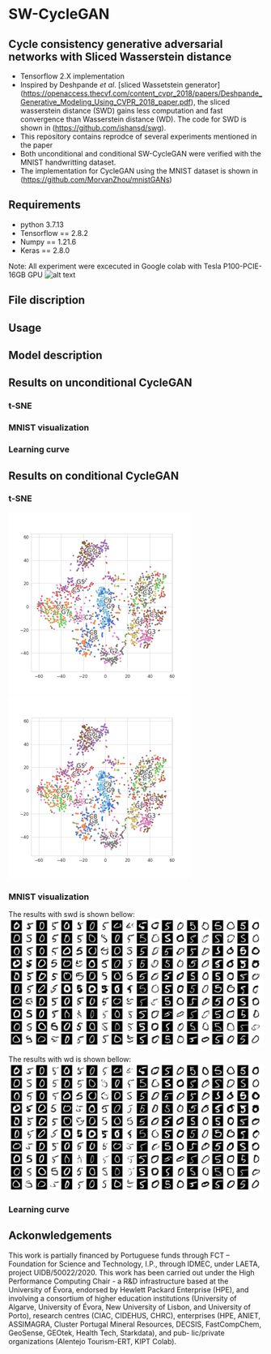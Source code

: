 # SW-CycleGAN

## Cycle consistency generative adversarial networks with Sliced Wasserstein distance

-  Tensorflow 2.X implementation
-  Inspired by Deshpande $et$ $al$. [sliced Wassetstein generator] (https://openaccess.thecvf.com/content_cvpr_2018/papers/Deshpande_Generative_Modeling_Using_CVPR_2018_paper.pdf), the sliced wasserstein distance (SWD) gains less computation and fast convergence than Wasserstein distance (WD). The code for SWD is shown in (https://github.com/ishansd/swg).
-  This repository contains reprodce of several experiments mentioned in the paper
-  Both unconditional and conditional SW-CycleGAN were verified with the MNIST handwritting dataset.
-  The implementation for CycleGAN using the MNIST dataset is shown in (https://github.com/MorvanZhou/mnistGANs)


## Requirements

- python 3.7.13
- Tensorflow == 2.8.2
- Numpy == 1.21.6
- Keras == 2.8.0

Note: All experiment were excecuted in Google colab with Tesla P100-PCIE-16GB GPU ![alt text](https://colab.research.google.com/assets/colab-badge.svg)


## File discription

## Usage

## Model description

## Results on unconditional CycleGAN
### t-SNE
### MNIST visualization 
### Learning curve

## Results on conditional CycleGAN
### t-SNE

<img src="https://github.com/pzq522362451/SW-CycleGAN/blob/main/Results/tsne_wd.png" width="360" height="360"><img src="https://github.com/pzq522362451/SW-CycleGAN/blob/main/Results/tsne_wd.png" width="360" height="360">

### MNIST visualization 

The results with swd is shown bellow:
![image](https://github.com/pzq522362451/SW-CycleGAN/blob/main/Results/swd.png)

The results with wd is shown bellow:
![image](https://github.com/pzq522362451/SW-CycleGAN/blob/main/Results/wd.png)
### Learning curve

## Ackonwledgements
This work is partially financed by Portuguese funds through FCT – Foundation for Science and Technology, I.P., through IDMEC, under LAETA, project UIDB/50022/2020. This work has been carried out under the High Performance Computing Chair - a R&D infrastructure based at the University of Évora, endorsed by Hewlett Packard Enterprise (HPE), and involving a consortium of higher education institutions (University of Algarve, University of Évora, New University of Lisbon, and University of Porto), research centres (CIAC, CIDEHUS, CHRC), enterprises (HPE, ANIET, ASSIMAGRA, Cluster Portugal Mineral Resources, DECSIS, FastCompChem, GeoSense, GEOtek, Health Tech, Starkdata), and pub- lic/private organizations (Alentejo Tourism-ERT, KIPT Colab).
